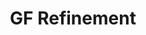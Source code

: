 ---
permalink: /technical-reference/menu/gf-refinement/gf-refinement/
layout: default
title: GF Refinement
parent: Menu
---